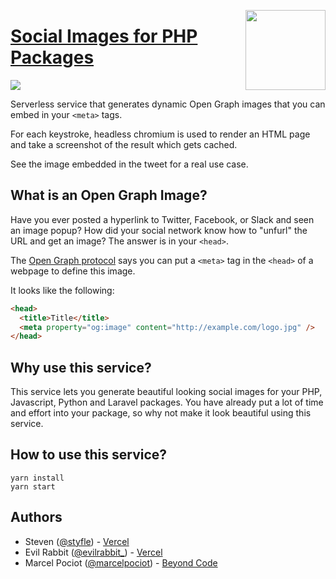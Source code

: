 <a href="https://vercel.com/new/project?template=beyondcode/banners"><img width="128" src="https://vercel.com/button" align="right"></a>

# [Social Images for PHP Packages](https://banners.beyondco.de)

![](https://banners.beyondco.de/My%20Package.png?theme=light&packageName=vendor%2Fmy-awesome-package&pattern=architect&style=style_1&description=This+is+why+it%27s+awesome&md=1&fontSize=100px&images=https%3A%2F%2Flaravel.com%2Fimg%2Flogomark.min.svg)

Serverless service that generates dynamic Open Graph images that you can embed in your `<meta>` tags.

For each keystroke, headless chromium is used to render an HTML page and take a screenshot of the result which gets cached.

See the image embedded in the tweet for a real use case.


## What is an Open Graph Image?

Have you ever posted a hyperlink to Twitter, Facebook, or Slack and seen an image popup?
How did your social network know how to "unfurl" the URL and get an image?
The answer is in your `<head>`.

The [Open Graph protocol](http://ogp.me) says you can put a `<meta>` tag in the `<head>` of a webpage to define this image.

It looks like the following:

```html
<head>
  <title>Title</title>
  <meta property="og:image" content="http://example.com/logo.jpg" />
</head>
```

## Why use this service?

This service lets you generate beautiful looking social images for your PHP, Javascript, Python and Laravel packages. You have already put a lot of time and effort into your package, so why not make it look beautiful using this service.

## How to use this service?

```shell
yarn install
yarn start
```

## Authors

- Steven ([@styfle](https://twitter.com/styfle)) - [Vercel](https://vercel.com)
- Evil Rabbit ([@evilrabbit_](https://twitter.com/evilrabbit_)) - [Vercel](https://vercel.com)
- Marcel Pociot ([@marcelpociot](https://twitter.com/marcelpociot)) - [Beyond Code](https://beyondco.de)

